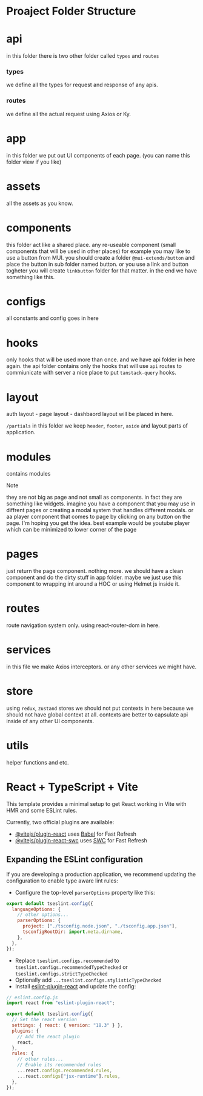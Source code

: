 # Proaject Folder Structure

# api

in this folder there is two other folder called `types` and `routes`

### types

we define all the types for request and response of any apis.

### routes

we define all the actual request using Axios or Ky.

# app

in this folder we put out UI components of each page. (you can name this folder view if you like)

# assets

all the assets as you know.

# components

this folder act like a shared place. any re-useable component (small components that will be used in other places) for example you may like to use a button from MUI. you should create a folder `@mui-extends/button` and place the button in sub folder named button. or you use a link and button togheter you will create `linkbutton` folder for that matter. in the end we have something like this.

# configs

all constants and config goes in here

# hooks

only hooks that will be used more than once. and we have api folder in here again. the api folder contains only the hooks that will use `api` routes to commiunicate with server a nice place to put `tanstack-query` hooks.

# layout

auth layout - page layout - dashbaord layout will be placed in here.

`/partials` in this folder we keep `header`, `footer`, `aside` and layout parts of application.

# modules

contains modules

> [!NOTE]
> they are not big as page and not small as components. in fact they are something like widgets. imagine you have a component that you may use in diffrent pages or creating a modal system that handles different modals. or aa player component that comes to page by clicking on any button on the page. I'm hoping you get the idea. best example would be youtube player which can be minimized to lower corner of the page

# pages

just return the page component. nothing more. we should have a clean component and do the dirty stuff in app folder. maybe we just use this component to wrapping int around a HOC or using Helmet js inside it.

# routes

route navigation system only. using react-router-dom in here.

# services

in this file we make Axios interceptors. or any other services we might have.

# store

using `redux`, `zustand` stores we should not put contexts in here because we should not have global context at all. contexts are better to capsulate api inside of any other UI components.

# utils

helper functions and etc.

# React + TypeScript + Vite

This template provides a minimal setup to get React working in Vite with HMR and some ESLint rules.

Currently, two official plugins are available:

- [@vitejs/plugin-react](https://github.com/vitejs/vite-plugin-react/blob/main/packages/plugin-react/README.md) uses [Babel](https://babeljs.io/) for Fast Refresh
- [@vitejs/plugin-react-swc](https://github.com/vitejs/vite-plugin-react-swc) uses [SWC](https://swc.rs/) for Fast Refresh

## Expanding the ESLint configuration

If you are developing a production application, we recommend updating the configuration to enable type aware lint rules:

- Configure the top-level `parserOptions` property like this:

```js
export default tseslint.config({
  languageOptions: {
    // other options...
    parserOptions: {
      project: ["./tsconfig.node.json", "./tsconfig.app.json"],
      tsconfigRootDir: import.meta.dirname,
    },
  },
});
```

- Replace `tseslint.configs.recommended` to `tseslint.configs.recommendedTypeChecked` or `tseslint.configs.strictTypeChecked`
- Optionally add `...tseslint.configs.stylisticTypeChecked`
- Install [eslint-plugin-react](https://github.com/jsx-eslint/eslint-plugin-react) and update the config:

```js
// eslint.config.js
import react from "eslint-plugin-react";

export default tseslint.config({
  // Set the react version
  settings: { react: { version: "18.3" } },
  plugins: {
    // Add the react plugin
    react,
  },
  rules: {
    // other rules...
    // Enable its recommended rules
    ...react.configs.recommended.rules,
    ...react.configs["jsx-runtime"].rules,
  },
});
```
